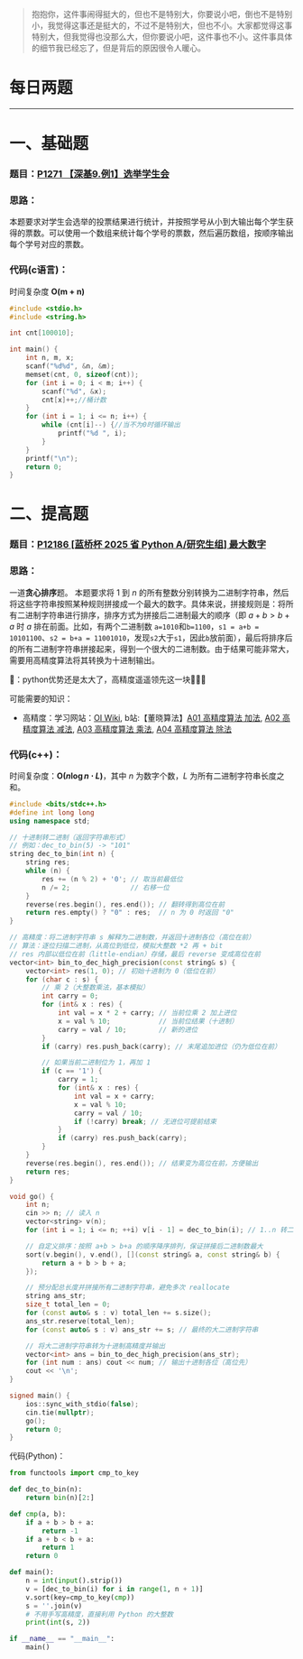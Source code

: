 >抱抱你，这件事闹得挺大的，但也不是特别大，你要说小吧，倒也不是特别小，我觉得这事还是挺大的，不过不是特别大，但也不小。大家都觉得这事特别大，但我觉得也没那么大，但你要说小吧，这件事也不小。这件事具体的细节我已经忘了，但是背后的原因很令人暖心。

# 每日两题
---


# 一、基础题
### 题目：[P1271 【深基9.例1】选举学生会](https://www.luogu.com.cn/problem/P1271)
### 思路：

本题要求对学生会选举的投票结果进行统计，并按照学号从小到大输出每个学生获得的票数。可以使用一个数组来统计每个学号的票数，然后遍历数组，按顺序输出每个学号对应的票数。

### 代码(c语言)：
时间复杂度 **O(m + n)**
```c
#include <stdio.h>
#include <string.h>

int cnt[100010];

int main() {
    int n, m, x;
    scanf("%d%d", &n, &m);
    memset(cnt, 0, sizeof(cnt));
    for (int i = 0; i < m; i++) {
        scanf("%d", &x);
        cnt[x]++;//桶计数
    }
    for (int i = 1; i <= n; i++) {
        while (cnt[i]--) {//当不为0时循环输出
            printf("%d ", i);
        }
    }
    printf("\n");
    return 0;
}
```

# 二、提高题
### 题目：[P12186 [蓝桥杯 2025 省 Python A/研究生组] 最大数字](https://www.luogu.com.cn/problem/P12186)
### 思路：
一道**贪心排序**题。
本题要求将 $1$ 到 $n$ 的所有整数分别转换为二进制字符串，然后将这些字符串按照某种规则拼接成一个最大的数字。具体来说，拼接规则是：将所有二进制字符串进行排序，排序方式为拼接后二进制最大的顺序（即 $a+b > b+a$ 时 $a$ 排在前面。比如，有两个二进制数 `a=1010`和`b=1100`，`s1 = a+b = 10101100`、`s2 = b+a = 11001010`，发现`s2`大于`s1`，因此`b`放前面），最后将排序后的所有二进制字符串拼接起来，得到一个很大的二进制数。由于结果可能非常大，需要用高精度算法将其转换为十进制输出。

🤔：python优势还是太大了，高精度遥遥领先这一块🤣🤣🤣

可能需要的知识：
- 高精度：学习网站：[OI Wiki](https://oi-wiki.org/math/bignum/), b站:【董晓算法】[A01 高精度算法 加法](https://www.bilibili.com/video/BV1UG4y1B7ur/?spm_id_from=333.337.search-card.all.click&vd_source=933c136d6897dbf20ff125fb1209208f), [A02 高精度算法 减法](https://www.bilibili.com/video/BV1Ge4y1o7mD?spm_id_from=333.788.videopod.sections&vd_source=933c136d6897dbf20ff125fb1209208f), [A03 高精度算法 乘法](https://www.bilibili.com/video/BV1dG411G7eb?spm_id_from=333.788.videopod.sections&vd_source=933c136d6897dbf20ff125fb1209208f), [A04 高精度算法 除法](https://www.bilibili.com/video/BV1Je4y1o7vR?spm_id_from=333.788.videopod.sections&vd_source=933c136d6897dbf20ff125fb1209208f)

### 代码(c++)：
时间复杂度：**O($n \log n \cdot L$)**，其中 $n$ 为数字个数，$L$ 为所有二进制字符串长度之和。

```cpp
#include <bits/stdc++.h>
#define int long long
using namespace std;

// 十进制转二进制（返回字符串形式）
// 例如：dec_to_bin(5) -> "101"
string dec_to_bin(int n) {
    string res;
    while (n) {
        res += (n % 2) + '0'; // 取当前最低位
        n /= 2;               // 右移一位
    }
    reverse(res.begin(), res.end()); // 翻转得到高位在前
    return res.empty() ? "0" : res;  // n 为 0 时返回 "0"
}

// 高精度：将二进制字符串 s 解释为二进制数，并返回十进制各位（高位在前）
// 算法：逐位扫描二进制，从高位到低位，模拟大整数 *2 再 + bit
// res 内部以低位在前（little-endian）存储，最后 reverse 变成高位在前
vector<int> bin_to_dec_high_precision(const string& s) {
    vector<int> res(1, 0); // 初始十进制为 0（低位在前）
    for (char c : s) {
        // 乘 2（大整数乘法，基本模拟）
        int carry = 0;
        for (int& x : res) {
            int val = x * 2 + carry; // 当前位乘 2 加上进位
            x = val % 10;            // 当前位结果（十进制）
            carry = val / 10;        // 新的进位
        }
        if (carry) res.push_back(carry); // 末尾追加进位（仍为低位在前）

        // 如果当前二进制位为 1，再加 1
        if (c == '1') {
            carry = 1;
            for (int& x : res) {
                int val = x + carry;
                x = val % 10;
                carry = val / 10;
                if (!carry) break; // 无进位可提前结束
            }
            if (carry) res.push_back(carry);
        }
    }
    reverse(res.begin(), res.end()); // 结果变为高位在前，方便输出
    return res;
}

void go() {
    int n;
    cin >> n; // 读入 n
    vector<string> v(n);
    for (int i = 1; i <= n; ++i) v[i - 1] = dec_to_bin(i); // 1..n 转二进制字符串

    // 自定义排序：按照 a+b > b+a 的顺序降序排列，保证拼接后二进制数最大
    sort(v.begin(), v.end(), [](const string& a, const string& b) {
        return a + b > b + a;
    });

    // 预分配总长度并拼接所有二进制字符串，避免多次 reallocate
    string ans_str;
    size_t total_len = 0;
    for (const auto& s : v) total_len += s.size();
    ans_str.reserve(total_len);
    for (const auto& s : v) ans_str += s; // 最终的大二进制字符串

    // 将大二进制字符串转为十进制高精度并输出
    vector<int> ans = bin_to_dec_high_precision(ans_str);
    for (int num : ans) cout << num; // 输出十进制各位（高位先）
    cout << '\n';
}

signed main() {
    ios::sync_with_stdio(false);
    cin.tie(nullptr);
    go();
    return 0;
}
```

代码(Python)：  
```python
from functools import cmp_to_key

def dec_to_bin(n):
    return bin(n)[2:]

def cmp(a, b):
    if a + b > b + a:
        return -1
    if a + b < b + a:
        return 1
    return 0

def main():
    n = int(input().strip())
    v = [dec_to_bin(i) for i in range(1, n + 1)]
    v.sort(key=cmp_to_key(cmp))
    s = ''.join(v)
    # 不用手写高精度，直接利用 Python 的大整数
    print(int(s, 2))

if __name__ == "__main__":
    main()
```


